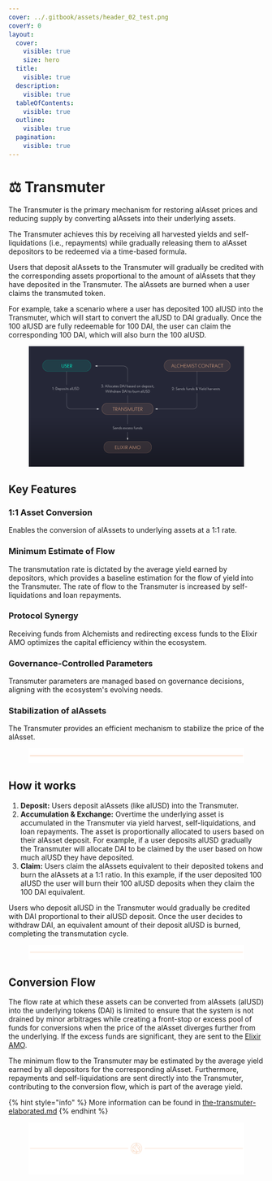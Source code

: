 ```yaml
---
cover: ../.gitbook/assets/header_02_test.png
coverY: 0
layout:
  cover:
    visible: true
    size: hero
  title:
    visible: true
  description:
    visible: true
  tableOfContents:
    visible: true
  outline:
    visible: true
  pagination:
    visible: true
---
```


# ⚖️ Transmuter

The Transmuter is the primary mechanism for restoring alAsset prices and reducing supply by converting alAssets into their underlying assets.

The Transmuter achieves this by receiving all harvested yields and self-liquidations (i.e., repayments) while gradually releasing them to alAsset depositors to be redeemed via a time-based formula.

Users that deposit alAssets to the Transmuter will gradually be credited with the corresponding assets proportional to the amount of alAssets that they have deposited in the Transmuter.  The alAssets are burned when a user claims the transmuted token.&#x20;

For example, take a scenario where a user has deposited 100 alUSD into the Transmuter, which will start to convert the alUSD to DAI gradually. Once the 100 alUSD are fully redeemable for 100 DAI, the user can claim the corresponding 100 DAI, which will also burn the 100 alUSD.

<figure><img src="../.gitbook/assets/01_02 (4).png" alt=""><figcaption></figcaption></figure>

## Key Features

### **1:1 Asset Conversion**

Enables the conversion of alAssets to underlying assets at a 1:1 rate.



### **Minimum Estimate of Flow**

The transmutation rate is dictated by the average yield earned by depositors, which provides a baseline estimation for the flow of yield into the Transmuter. The rate of flow to the Transmuter is increased by self-liquidations and loan repayments.



### **Protocol Synergy**

Receiving funds from Alchemists and redirecting excess funds to the Elixir AMO optimizes the capital efficiency within the ecosystem.



### **Governance-Controlled Parameters**

Transmuter parameters are managed based on governance decisions, aligning with the ecosystem's evolving needs.



### **Stabilization of alAssets**

The Transmuter provides an efficient mechanism to stabilize the price of the alAsset.

<figure><img src="../.gitbook/assets/PlainLine_01.png" alt=""><figcaption></figcaption></figure>

## How it works

1. **Deposit:** Users deposit alAssets (like alUSD) into the Transmuter.&#x20;
2. **Accumulation & Exchange:** Overtime the underlying asset is accumulated in the Transmuter via yield harvest, self-liquidations, and loan repayments. The asset is proportionally allocated to users based on their alAsset deposit. For example, if a user deposits alUSD gradually the Transmuter will allocate DAI to be claimed by the user based on how much alUSD they have deposited.
3. **Claim:** Users claim the alAssets equivalent to their deposited tokens and burn the alAssets at a 1:1 ratio. In this example, if the user deposited 100 alUSD the user will burn their 100 alUSD deposits when they claim the 100 DAI equivalent.

Users who deposit alUSD in the Transmuter would gradually be credited with DAI proportional to their alUSD deposit. Once the user decides to withdraw DAI, an equivalent amount of their deposit alUSD is burned, completing the transmutation cycle.

<figure><img src="../.gitbook/assets/PlainLine_01.png" alt=""><figcaption></figcaption></figure>

## Conversion Flow

The flow rate at which these assets can be converted from alAssets (alUSD) into the underlying tokens (DAI) is limited to ensure that the system is not drained by minor arbitrages while creating a front-stop or excess pool of funds for conversions when the price of the alAsset diverges further from the underlying. If the excess funds are significant, they are sent to the [Elixir AMO](https://alchemix-finance.gitbook.io/user-docs/components/elixir-amo).

The minimum flow to the Transmuter may be estimated by the average yield earned by all depositors for the corresponding alAsset. Furthermore, repayments and self-liquidations are sent directly into the Transmuter, contributing to the conversion flow, which is part of the average yield.

{% hint style="info" %}
More information can be found in [the-transmuter-elaborated.md](../resources/guides/the-transmuter-elaborated.md "mention")
{% endhint %}

<figure><img src="../.gitbook/assets/header_02_test.png" alt=""><figcaption></figcaption></figure>
